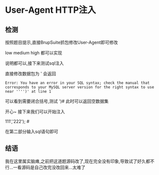 # User-Agent HTTP注入

## 检测

按照题目提示,直接BrupSuite抓包修改User-Agent即可修改

low medium high 都可以实现

说明都可以,接下来测试sql注入

直接修改数据包为 ' 会返回

```
Error: You have an error in your SQL syntax; check the manual that corresponds to your MySQL server version for the right syntax to use near '''')' at line 1
```

可以看到需要闭合括号,测试 ')# 此时可以返回空数据集

开心~  接下来我们可以开始注入

111','222'); #

在第二部分输入sql语句即可

## 结语

我在这里属实脑瘫,之前把这道题源码改了,现在完全没有印象,导致试了好久都不行...一看源码是自己改完没改回来...太难了

